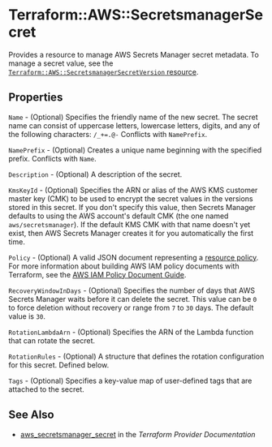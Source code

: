 # Terraform::AWS::SecretsmanagerSecret

Provides a resource to manage AWS Secrets Manager secret metadata. To manage a secret value, see the [`Terraform::AWS::SecretsmanagerSecretVersion` resource](/docs/providers/aws/r/secretsmanager_secret_version.html).

## Properties

`Name` - (Optional) Specifies the friendly name of the new secret. The secret name can consist of uppercase letters, lowercase letters, digits, and any of the following characters: `/_+=.@-` Conflicts with `NamePrefix`.

`NamePrefix` - (Optional) Creates a unique name beginning with the specified prefix. Conflicts with `Name`.

`Description` - (Optional) A description of the secret.

`KmsKeyId` - (Optional) Specifies the ARN or alias of the AWS KMS customer master key (CMK) to be used to encrypt the secret values in the versions stored in this secret. If you don't specify this value, then Secrets Manager defaults to using the AWS account's default CMK (the one named `aws/secretsmanager`). If the default KMS CMK with that name doesn't yet exist, then AWS Secrets Manager creates it for you automatically the first time.

`Policy` - (Optional) A valid JSON document representing a [resource policy](https://docs.aws.amazon.com/secretsmanager/latest/userguide/auth-and-access_resource-based-policies.html). For more information about building AWS IAM policy documents with Terraform, see the [AWS IAM Policy Document Guide](/docs/providers/aws/guides/iam-policy-documents.html).

`RecoveryWindowInDays` - (Optional) Specifies the number of days that AWS Secrets Manager waits before it can delete the secret. This value can be `0` to force deletion without recovery or range from `7` to `30` days. The default value is `30`.

`RotationLambdaArn` - (Optional) Specifies the ARN of the Lambda function that can rotate the secret.

`RotationRules` - (Optional) A structure that defines the rotation configuration for this secret. Defined below.

`Tags` - (Optional) Specifies a key-value map of user-defined tags that are attached to the secret.


## See Also

* [aws_secretsmanager_secret](https://www.terraform.io/docs/providers/aws/r/secretsmanager_secret.html) in the _Terraform Provider Documentation_